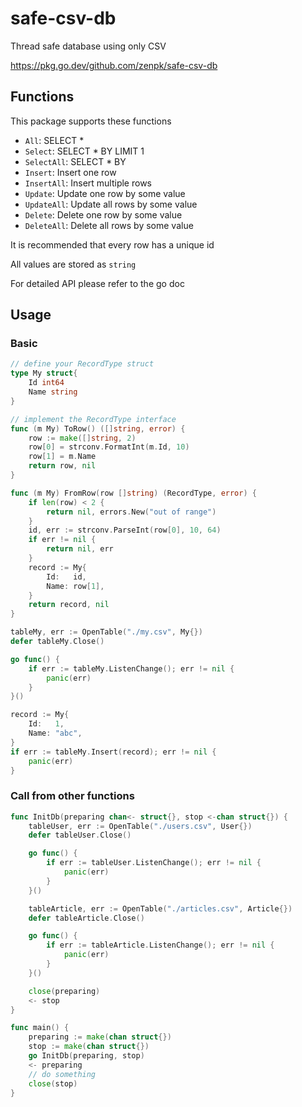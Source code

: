 # safe-csv-db

Thread safe database using only CSV

<https://pkg.go.dev/github.com/zenpk/safe-csv-db>

## Functions

This package supports these functions

- `All`: SELECT *
- `Select`: SELECT * BY LIMIT 1
- `SelectAll`: SELECT * BY
- `Insert`: Insert one row
- `InsertAll`: Insert multiple rows
- `Update`: Update one row by some value
- `UpdateAll`: Update all rows by some value
- `Delete`: Delete one row by some value
- `DeleteAll`: Delete all rows by some value

It is recommended that every row has a unique id

All values are stored as `string`

For detailed API please refer to the go doc

## Usage

### Basic

```go
// define your RecordType struct
type My struct{
    Id int64
    Name string
}

// implement the RecordType interface
func (m My) ToRow() ([]string, error) {
    row := make([]string, 2)
    row[0] = strconv.FormatInt(m.Id, 10)
    row[1] = m.Name
    return row, nil
}

func (m My) FromRow(row []string) (RecordType, error) {
    if len(row) < 2 {
        return nil, errors.New("out of range")
    }
    id, err := strconv.ParseInt(row[0], 10, 64)
    if err != nil {
        return nil, err
    }
    record := My{
        Id:   id,
        Name: row[1],
    }
    return record, nil
}

tableMy, err := OpenTable("./my.csv", My{})
defer tableMy.Close()

go func() {
    if err := tableMy.ListenChange(); err != nil {
        panic(err)
    }
}()

record := My{
    Id:   1,
    Name: "abc",
}
if err := tableMy.Insert(record); err != nil {
    panic(err)
}
```

### Call from other functions

```go
func InitDb(preparing chan<- struct{}, stop <-chan struct{}) {
    tableUser, err := OpenTable("./users.csv", User{})
    defer tableUser.Close()

    go func() {
        if err := tableUser.ListenChange(); err != nil {
            panic(err)
        }
    }()

    tableArticle, err := OpenTable("./articles.csv", Article{})
    defer tableArticle.Close()

    go func() {
        if err := tableArticle.ListenChange(); err != nil {
            panic(err)
        }
    }()

    close(preparing)
    <- stop
}

func main() {
    preparing := make(chan struct{})
    stop := make(chan struct{})
    go InitDb(preparing, stop)
    <- preparing
    // do something
    close(stop)
}
```
